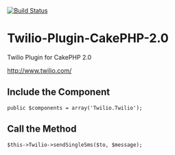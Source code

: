 [![Build Status](https://travis-ci.org/manleys/Twilio-Plugin-CakePHP-2.0.svg?branch=master)](https://travis-ci.org/manleys/Twilio-Plugin-CakePHP-2.0)

Twilio-Plugin-CakePHP-2.0
=========================

Twilio Plugin for CakePHP 2.0

http://www.twilio.com/

## Include the Component

	public $components = array('Twilio.Twilio');

## Call the Method

	$this->Twilio->sendSingleSms($to, $message);


